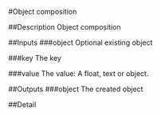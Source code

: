 #Object composition

##Description
Object composition

##Inputs
###object
Optional existing object

###key
The key

###value
The value: A float, text or object.

##Outputs
###object
The created object

##Detail

